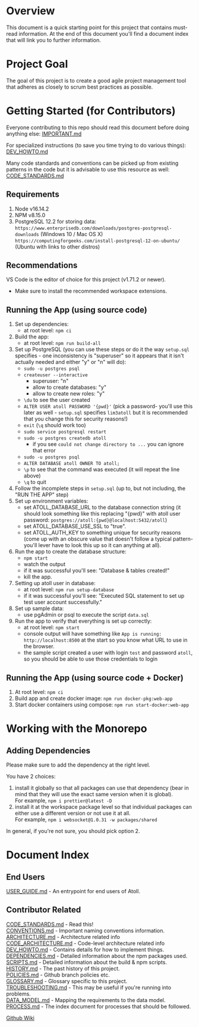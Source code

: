 Overview
========

This document is a quick starting point for this project that contains must-read
information.  At the end of this document you'll find a document index that will
link you to further information.

Project Goal
============

The goal of this project is to create a good agile project management tool that
adheres as closely to scrum best practices as possible.

Getting Started (for Contributors)
==================================

Everyone contributing to this repo should read this document before doing
anything else: [IMPORTANT.md](docs/IMPORTANT.md)

For specialized instructions (to save you time trying to do various things):
[DEV_HOWTO.md](docs/DEV_HOWTO.md)

Many code standards and conventions can be picked up from existing patterns in
the code but it is advisable to use this resource as well:
[CODE_STANDARDS.md](docs/CODE_STANDARDS.md)

Requirements
------------

1. Node v16.14.2
2. NPM v8.15.0
3. PostgreSQL 12.2 for storing data:
   `https://www.enterprisedb.com/downloads/postgres-postgresql-downloads`
     (Windows 10 / Mac OS X)
   `https://computingforgeeks.com/install-postgresql-12-on-ubuntu/`
     (Ubuntu with links to other distros)

Recommendations
---------------

VS Code is the editor of choice for this project (v1.71.2 or newer).
   - Make sure to install the recommended workspace extensions.

Running the App (using source code)
-----------------------------------

1. Set up dependencies:
   - at root level: `npm ci`
2. Build the app:
   - at root level: `npm run build-all`
3. Set up PostgreSQL (you can use these steps or do it the way `setup.sql`
   specifies - one inconsistency is "superuser" so it appears that it isn't
   actually needed and either "y" or "n" will do):
   - `sudo -u postgres psql`
   - `createuser --interactive`
     - superuser: "n"
     - allow to create databases: "y"
     - allow to create new roles: "y"
   - `\du` to see the user created
   - `ALTER USER atoll PASSWORD '{pwd}'` (pick a password- you'll use this
     later as well - `setup.sql` specifies `lim3atoll` but it is recommended
     that you change this for security reasons!)
   - `exit` (`\q` should work too)
   - `sudo service postgresql restart`
   - `sudo -u postgres createdb atoll`
     - if you see `could not change directory to ...` you can ignore that error
   - `sudo -u postgres psql`
   - `ALTER DATABASE atoll OWNER TO atoll;`
   - `\p` to see that the command was executed (it will repeat the line above)
   - `\q` to quit
4. Follow the incomplete steps in `setup.sql` (up to, but not including, the
   "RUN THE APP" step)
5. Set up environment variables:
   - set ATOLL_DATABASE_URL to the database connection string
     (it should look something like this replacing "{pwd}" with
      atoll user password: `postgres://atoll:{pwd}@localhost:5432/atoll`)
   - set ATOLL_DATABASE_USE_SSL to "true".
   - set ATOLL_AUTH_KEY to something unique for security reasons
     (come up with an obscure value that doesn't follow a typical pattern-
      you'll lever have to look this up so it can anything at all).
6. Run the app to create the database structure:
   - `npm start`
   - watch the output
   - if it was successful you'll see:
     "Database & tables created!"
   - kill the app.
7. Setting up atoll user in database:
   - at root level: `npm run setup-database`
   - if it was successful you'll see:
     "Executed SQL statement to set up test user account successfully."
8. Set up sample data:
   - use pgAdmin or psql to execute the script `data.sql`
9. Run the app to verify that everything is set up correctly:
   - at root level: `npm start`
   - console output will have something like
     `App is running: http://localhost:8500` at the start
     so you know what URL to use in the browser.
   - the sample script created a user with login `test` and password `atoll`, so
     you should be able to use those credentials to login

Running the App (using source code + Docker)
--------------------------------------------

1. At root level: `npm ci`
2. Build app and create docker image: `npm run docker-pkg:web-app`
3. Start docker containers using compose: `npm run start-docker:web-app`

Working with the Monorepo
=========================

Adding Dependencies
-------------------

Please make sure to add the dependency at the right level.

You have 2 choices:
1. install it globally so that all packages can use that dependency (bear in
  mind that they will use the exact same version when it is global).  
  For example, `npm i prettier@latest -D`
2. install it at the workspace package level so that individual packages can
  either use a different version or not use it at all.  
  For example, `npm i websocket@1.0.31 -w packages/shared`

In general, if you're not sure, you should pick option 2.

Document Index
==============

End Users
---------

[USER_GUIDE.md](docs/USER_GUIDE.md) -
  An entrypoint for end users of Atoll.

Contributor Related
-------------------

[CODE_STANDARDS.md](docs/CODE_STANDARDS.md) -
  Read this!  
[CONVENTIONS.md](docs/CONVENTIONS.md) -
  Important naming conventions information.  
[ARCHITECTURE.md](docs/ARCHITECTURE.md) -
  Architecture related info  
[CODE_ARCHITECTURE.md](docs/CODE_ARCHITECTURE.md) -
  Code-level architecture related info  
[DEV_HOWTO.md](docs/DEV_HOWTO.md) -
  Contains details for how to implement things.  
[DEPENDENCIES.md](docs/DEPENDENCIES.md) -
  Detailed information about the npm packages used.  
[SCRIPTS.md](docs/SCRIPTS.md) -
  Detailed information about the build & npm scripts.  
[HISTORY.md](docs/HISTORY.md) -
  The past history of this project.  
[POLICIES.md](docs/POLICIES.md) -
  Github branch policies etc.  
[GLOSSARY.md](docs/GLOSSARY.md) -
  Glossary specific to this project.  
[TROUBLESHOOTING.md](docs/TROUBLESHOOTING.md) -
  This may be useful if you're running into problems.  
[DATA_MODEL.md](docs/dataModel/DATA_MODEL.md) -
  Mapping the requirements to the data model.  
[PROCESS.md](docs/PROCESS.md) -
  The index document for processes that should be followed.

[Github Wiki](https://github.com/51ngul4r1ty/atoll-mono/wiki)
